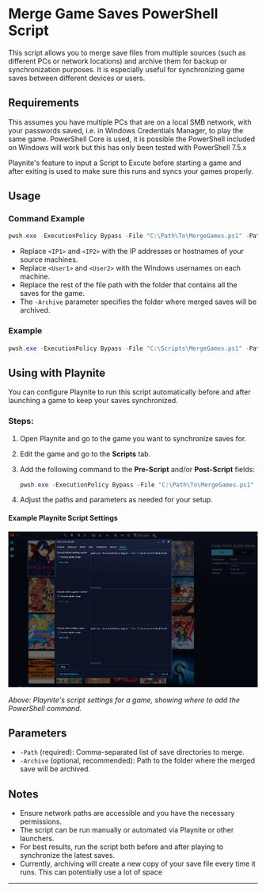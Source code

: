 # Merge Game Saves PowerShell Script

This script allows you to merge save files from multiple sources (such as different PCs or network locations) and archive them for backup or synchronization purposes. It is especially useful for synchronizing game saves between different devices or users.

## Requirements

This assumes you have multiple PCs that are on a local SMB network, with your passwords saved, i.e. in Windows Credentials Manager, to play the same game.
PowerShell Core is used, it is possible the PowerShell included on Windows will work but this has only been tested with PowerShell 7.5.x

Playnite's feature to input a Script to Excute before starting a game and after exiting is used to make sure this runs and syncs your games properly.

## Usage

### Command Example

```powershell
pwsh.exe -ExecutionPolicy Bypass -File "C:\Path\To\MergeGames.ps1" -Path "\\<IP1>\<Location of Save Data>","\\<IP2>\<Location of Save Data>" -Archive "C:\Path\To\Archive\Folder"
```

- Replace `<IP1>` and `<IP2>` with the IP addresses or hostnames of your source machines.
- Replace `<User1>` and `<User2>` with the Windows usernames on each machine.
- Replace the rest of the file path with the folder that contains all the saves for the game.
- The `-Archive` parameter specifies the folder where merged saves will be archived.

### Example

```powershell
pwsh.exe -ExecutionPolicy Bypass -File "C:\Scripts\MergeGames.ps1" -Path "\\192.168.1.10\c\Users\Alice\AppData\Roaming\suyu\nand\user\save\0000000000000000\GAMEID","\\192.168.1.11\c\Users\Bob\AppData\Roaming\suyu\nand\user\save\0000000000000000\GAMEID" -Archive "C:\Saves\Nintendo\Switch\GameName"
```

## Using with Playnite

You can configure Playnite to run this script automatically before and after launching a game to keep your saves synchronized.

### Steps:
1. Open Playnite and go to the game you want to synchronize saves for.
2. Edit the game and go to the **Scripts** tab.
3. Add the following command to the **Pre-Script** and/or **Post-Script** fields:

   ```powershell
   pwsh.exe -ExecutionPolicy Bypass -File "C:\Path\To\MergeGames.ps1" -Path "\\<IP1>\<Location of Save Data>","\\<IP2>\<Location of Save Data>" -Archive "C:\Path\To\Archive\Folder"
   ```

4. Adjust the paths and parameters as needed for your setup.

#### Example Playnite Script Settings

![Example Playnite Script Settings](example_playnite.png)

*Above: Playnite's script settings for a game, showing where to add the PowerShell command.*

## Parameters
- `-Path` (required): Comma-separated list of save directories to merge.
- `-Archive` (optional, recommended): Path to the folder where the merged save will be archived.


## Notes
- Ensure network paths are accessible and you have the necessary permissions.
- The script can be run manually or automated via Playnite or other launchers.
- For best results, run the script both before and after playing to synchronize the latest saves.
- Currently, archiving will create a new copy of your save file every time it runs. This can potentially use a lot of space
---